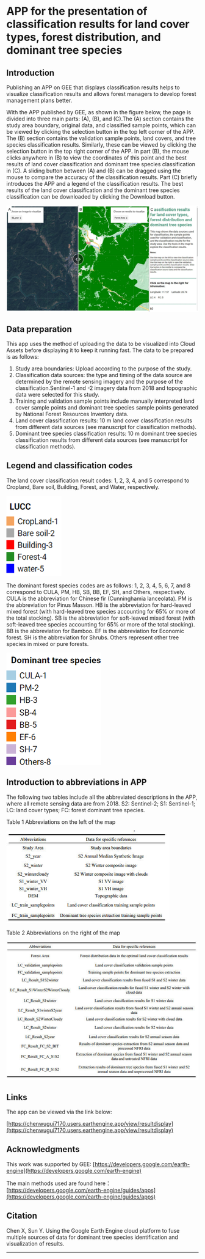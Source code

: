 # APP for the presentation of classification results for land cover types, forest distribution, and dominant tree species

## Introduction

Publishing an APP on GEE that displays classification results helps to visualize classification results and allows forest managers to develop forest management plans better.

With the APP published by GEE, as shown in the figure below, the page is divided into three main parts: (A), (B), and (C).The (A) section contains the study area boundary, original data, and classified sample points, which can be viewed by clicking the selection button in the top left corner of the APP. The (B) section contains the validation sample points, land covers, and tree species classification results. Similarly, these can be viewed by clicking the selection button in the top right corner of the APP. In part (B), the mouse clicks anywhere in (B) to view the coordinates of this point and the best results of land cover classification and dominant tree species classification in (C). A sliding button between (A) and (B) can be dragged using the mouse to compare the accuracy of the classification results. Part (C) briefly introduces the APP and a legend of the classification results. The best results of the land cover classification and the dominant tree species classification can be downloaded by clicking the Download button.

![1684932766474](image/README/1684932766474.png)

## Data preparation

This app uses the method of uploading the data to be visualized into Cloud Assets before displaying it to keep it running fast. The data to be prepared is as follows:

1. Study area boundaries: Upload according to the purpose of the study.
2. Classification data sources: the type and timing of the data source are determined by the remote sensing imagery and the purpose of the classification.Sentinel-1 and -2 imagery data from 2018 and topographic data were selected for this study.
3. Training and validation sample points include manually interpreted land cover sample points and dominant tree species sample points generated by National Forest Resources Inventory data.
4. Land cover classification results: 10 m land cover classification results from different data sources (see manuscript for classification methods).
5. Dominant tree species classification results: 10 m dominant tree species classification results from different data sources (see manuscript for classification methods).

## Legend and classification codes

The land cover  classification result codes: 1, 2, 3, 4, and 5 correspond to Cropland, Bare soil, Building, Forest, and Water, respectively.

![1684932925619](image/README/1684932925619.png)

The dominant forest species codes are as follows: 1, 2, 3, 4, 5, 6, 7, and 8 correspond to CULA, PM, HB,
SB, BB, EF, SH, and Others, respectively. CULA is the abbreviation for Chinese fir (Cunninghamia lanceolata). PM is the abbreviation for Pinus Masson. HB is the abbreviation for hard-leaved mixed forest (with hard-leaved tree species accounting for 65% or more of the total stocking). SB is the abbreviation for soft-leaved mixed forest (with soft-leaved tree species accounting for 65% or more of the total stocking). BB is the abbreviation for Bamboo. EF is the abbreviation for Economic forest. SH is the abbreviation for Shrubs. Others represent other tree species in mixed or pure forests.

![1684840118771](image/README/1684840118771.png)

## Introduction to abbreviations in APP

The following two tables include all the abbreviated descriptions in the APP, where all remote sensing data are from 2018. S2: Sentinel-2; S1: Sentinel-1; LC: land cover types; FC: forest dominant tree species.

Table 1 Abbreviations on the left of the map

![1684933486581](image/README/1684933486581.jpg)

Table 2 Abbreviations on the right of the map

![1684933510041](image/README/1684933510041.jpg)


## Links

The app can be viewed via the link below:

[https://chenwugui7170.users.earthengine.app/view/resultdisplay](https://chenwugui7170.users.earthengine.app/view/resultdisplay)

## Acknowledgments

This work was supported by GEE: [https://developers.google.com/earth-engine](https://developers.google.com/earth-engine)

The main methods used are found here：[https://developers.google.com/earth-engine/guides/apps](https://developers.google.com/earth-engine/guides/apps)

## Citation

Chen X, Sun Y. Using the Google Earth Engine cloud platform to fuse multiple sources of data for dominant tree species identification and visualization of results.

---
